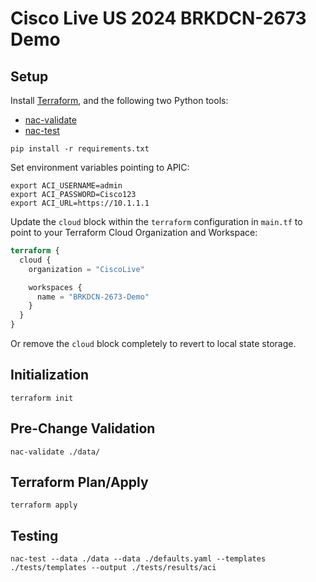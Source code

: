 # Cisco Live US 2024 BRKDCN-2673 Demo

## Setup

Install [Terraform](https://www.terraform.io/downloads), and the following two Python tools:

- [nac-validate](https://github.com/netascode/nac-validate)
- [nac-test](https://github.com/netascode/nac-test)

```shell
pip install -r requirements.txt
```

Set environment variables pointing to APIC:

```shell
export ACI_USERNAME=admin
export ACI_PASSWORD=Cisco123
export ACI_URL=https://10.1.1.1
```

Update the `cloud` block within the `terraform` configuration in `main.tf` to point to your Terraform Cloud Organization and Workspace:

```terraform
terraform {
  cloud {
    organization = "CiscoLive"

    workspaces {
      name = "BRKDCN-2673-Demo"
    }
  }
}
```

Or remove the `cloud` block completely to revert to local state storage.

## Initialization

```shell
terraform init
```

## Pre-Change Validation

```shell
nac-validate ./data/
```

## Terraform Plan/Apply

```shell
terraform apply
```

## Testing

```shell
nac-test --data ./data --data ./defaults.yaml --templates ./tests/templates --output ./tests/results/aci
```
